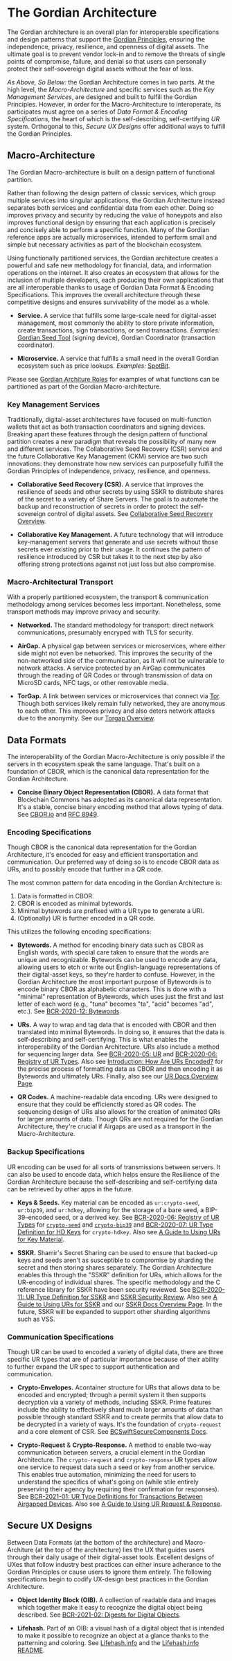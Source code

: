 # The Gordian Architecture

The Gordian architecture is an overall plan for interoperable specifications and design patterns that support the [Gordian Principles](https://github.com/BlockchainCommons/Gordian#gordian-principles), ensuring the independence, privacy, resilience, and openness of digital assets. The ultimate goal is to prevent vendor lock-in and to remove the threats of single points of compromise, failure, and denial so that users can personally protect their self-sovereign digital assets without the fear of loss.

_As Above, So Below:_ the Gordian Architecture comes in two parts. At the high level, the _Macro-Architecture_ and specific services such as the _Key Management Services_, are designed and built to fulfill the Gordian Principles. However, in order for the Macro-Architecture to interoperate, its participates must agree on a series of _Data Format & Encoding Specifications_, the heart of which is the self-describing, self-certifying _UR_ system. Orthogonal to this, _Secure UX Designs_ offer additional ways to fulfill the Gordian Principles.

## Macro-Architecture

The Gordian Macro-architecture is built on a design pattern of functional partition.

Rather than following the design pattern of classic services, which group multiple services into singular applications, the Gordian Architecture instead separates both services and confidential data from each other. Doing so improves privacy and security by reducing the value of honeypots and also improves functional design by ensuring that each application is precisely and concisely able to perform a specific function. Many of the Gordian reference apps are actually microservices, intended to perform small and simple but necessary activities as part of the blockchain ecosystem.

Using functionally partitioned services, the Gordian architecture creates a powerful and safe new methodology for financial, data, and information operations on the internet. It also creates an ecosystem that allows for the inclusion of multiple developers, each producing their own applications that are all interoperable thanks to usage of Gordian Data Format & Encoding Specifications. This improves the overall architecture through these competitive designs and ensures survivability of the model as a whole.

* **Service.** A service that fulfills some large-scale need for digital-asset management, most commonly the ability to store private information, create transactions, sign transactions, or send transactions. *Examples:* [Gordian Seed Tool](https://github.com/BlockchainCommons/GordianSeedTool-iOS) (signing device), Gordian Coordinator (transaction coordinator).

* **Microservice.** A service that fulfills a small need in the overall Gordian ecosystem such as price lookups. *Examples:* [SpotBit](https://github.com/BlockchainCommons/spotbit).

Please see [Gordian Architure Roles](Overview-Roles.md) for examples of what functions can be partitioned as part of the Gordian Macro-architecture.

### Key Management Services

Traditionally, digital-asset architectures have focused on multi-function wallets that act as both transaction coordinators and signing devices. Breaking apart these features through the design pattern of functional partition creates a new paradigm that reveals the possibility of many new and different services. The Collaborative Seed Recovery (CSR) service and the future Collaborative Key Management (CKM) service are two such innovations: they demonstrate how new services can purposefully fulfill the Gordian Principles of independence, privacy, resilience, and openness.

* **Collaborative Seed Recovery (CSR).** A service that improves the resilience of seeds and other secrets by using SSKR to distribute shares of the secret to a variety of Share Servers. The goal is to automate the backup and reconstruction of secrets in order to protect the self-sovereign control of digital assets. See [Collaborative Seed Recovery Overview](https://github.com/BlockchainCommons/Gordian/blob/master/Docs/CSR.md).

* **Collaborative Key Management.** A future technology that will introduce key-management servers that generate and use secrets without those secrets ever existing prior to their usage. It continues the pattern of resilience introduced by CSR but takes it to the next step by also offering strong protections against not just loss but also compromise.

### Macro-Architectural Transport

With a properly partitioned ecosystem, the transport & communication methodology among services becomes less important. Nonetheless, some transport methods may improve privacy and security.

* **Networked.** The standard methodology for transport: direct network communications, presumably encryped with TLS for security.

* **AirGap.** A physical gap between services or microservices, where either side might not even be networked. This improves the security of the non-networked side of the communication, as it will not be vulnerable to network attacks. A service protected by an AirGap communicates through the reading of QR Codes or through transmission of data on MicroSD cards, NFC tags, or other removable media.

* **TorGap.** A link between services or microservices that connect via [Tor](https://www.torproject.org/). Though both services likely remain fully networked, they are anonymous to each other. This improves privacy and also deters network attacks due to the anonymity. See our [Torgap Overview](https://github.com/BlockchainCommons/torgap/blob/master/README.md).
 
## Data Formats

The interoperability of the Gordian Macro-Architecture is only possible if the servers in th ecosystem speak the same language. That's built on a foundation of CBOR, which is the canonical data representation for the Gordian Architecture.

* **Concise Binary Object Representation (CBOR).** A data format that Blockchain Commons has adopted as its canonical data representation. It's a stable, concise binary encoding method that allows typing of data. See [CBOR.io](https://cbor.io/) and [RFC 8949](https://www.rfc-editor.org/rfc/rfc8949.html).

### Encoding Specifications

Though CBOR is the canonical data representation for the Gordian Architecture, it's encoded for easy and efficient transportation and communication. Our preferred way of doing so is to encode CBOR data as URs, and to possibly encode that further in a QR code. 

The most common pattern for data encoding in the Gordian Architecture is:

1. Data is formatted in CBOR.
2. CBOR is encoded as minimal bytewords.
3. Minimal bytewords are prefixed with a UR type to generate a URI.
4. (Optionally) UR is further encoded in a QR code.

This utilizes the following encoding specifications:

* **Bytewords.** A method for encoding binary data such as CBOR as English words, with special care taken to ensure that the words are unique and recognizable. Bytewords can be used to encode any data, allowing users to etch or write out English-language representations of their digital-asset keys, so they're harder to confuse. However, in the Gordian Architecture the most important purpose of Bytewords is to encode binary CBOR as alphabetic characters. This is done with a "minimal" representation of Bytewords, which uses just the first and last letter of each word (e.g., "tuna" becomes "ta", "acid" becomes "ad", etc.). See [BCR-2020-12: Bytewords](https://github.com/BlockchainCommons/Research/blob/master/papers/bcr-2020-012-bytewords.md).

* **URs.** A way to wrap and tag data that is encoded with CBOR and then translated into minimal Bytewords. In doing so, it ensures that the data is self-describing and self-certifying. This is what enables the interoperability of the Gordian Architecture. URs also include a method for sequencing larger data. See [BCR-2020-05: UR](https://github.com/BlockchainCommons/Research/blob/master/papers/bcr-2020-005-ur.md) and [BCR-2020-06: Registry of UR Types](https://github.com/BlockchainCommons/Research/blob/master/papers/bcr-2020-006-urtypes.md). Also see [Introduction: How Are URs Encoded?](https://github.com/BlockchainCommons/crypto-commons/blob/master/Docs/ur-1-overview.md#how-are-urs-encoded) for the precise process of formatting data as CBOR and then encoding it as Bytewords and ultimately URs. Finally, also see our [UR Docs Overview Page](https://github.com/BlockchainCommons/crypto-commons/blob/master/Docs/ur-overview.md).
 
* **QR Codes.** A machine-readable data encoding. URs were designed to ensure that they could be efficienctly stored as QR codes. The sequencing design of URs also allows for the creation of animated QRs for larger amounts of data. Though QRs are not required for the Gordian Architecture, they're crucial if Airgaps are used as a transport in the Macro-Architecture.

### Backup Specifications

UR encoding can be used for all sorts of transmissions between servers. It can also be used to encode data, which helps ensure the Resilience of the Gordian Architecture because the self-describing and self-certifying data can be retrieved by other apps in the future.

* **Keys & Seeds.** Key material can be encoded as `ur:crypto-seed`, `ur:bip39`, and `ur:hdkey`, allowing for the storage of a bare seed, a BIP-39–encoded seed, or a derived key. See [BCR-2020-06: Registry of UR Types](https://github.com/BlockchainCommons/Research/blob/master/papers/bcr-2020-006-urtypes.md) for [`crypto-seed`](https://github.com/BlockchainCommons/Research/blob/master/papers/bcr-2020-006-urtypes.md#cryptographic-seed-crypto-seed) and [`crypto-bip39`](https://github.com/BlockchainCommons/Research/blob/master/papers/bcr-2020-006-urtypes.md#bip-39-encoded-seed-crypto-bip39) and [BCR-2020-07: UR Type Definition for HD Keys](https://github.com/BlockchainCommons/Research/blob/master/papers/bcr-2020-007-hdkey.md) for `crypto-hdkey`. Also see [A Guide to Using URs for Key Material](https://github.com/BlockchainCommons/crypto-commons/blob/master/Docs/ur-2-keys.md).

* **SSKR.** Shamir's Secret Sharing can be used to ensure that backed-up keys and seeds aren't as susceptible to compromise by sharding the secret and then storing shares separately. The Gordian Architecture enables this through the "SSKR" definition for URs, which allows for the UR-encoding of individual shares. The specific methodology and the C reference library for SSKR have been security reviewed. See [BCR-2020-11: UR Type Definition for SSKR](https://github.com/BlockchainCommons/Research/blob/master/papers/bcr-2020-011-sskr.md) and [SSKR Security Review](https://github.com/BlockchainCommons/bc-sskr/blob/master/SECURITY-REVIEW.md). Also see [A Guide to Using URs for SSKR](https://github.com/BlockchainCommons/crypto-commons/blob/master/Docs/ur-3-sskrs.md) and our [SSKR Docs Overview Page](https://github.com/BlockchainCommons/crypto-commons/blob/master/Docs/sskr-overview.md). In the future, SSKR will be expanded to support other sharding algorithms such as VSS.

### Communication Specifications

Though UR can be used to encoded a variety of digital data, there are three specific UR types that are of particular importance because of their ability to further expand the UR spec to support authentication and communication.

* **Crypto-Envelopes.** Acontainer structure for URs that allows data to be encoded and encrypted; through a permit system it then supports decryption via a variety of methods, including SSKR. Prime features include the ability to effectively shard much larger amounts of data than possible through standard SSKR and to create permits that allow data to be decrypted in a variety of ways. It's the foundation of `crypto-request` and a core element of CSR. See [BCSwiftSecureComponents Docs](https://github.com/BlockchainCommons/BCSwiftSecureComponents/tree/master/Docs).
 
* **Crypto-Request** & **Crypto-Response.** A method to enable two-way communication between servers, a crucial element in the Gordian Architecture. The `crypto-request` and `crypto-response` UR types allow one service to request data such a seed or key from another service. This enables true automation, minimizing the need for users to understand the specifics of what's going on (while stile entirely preserving their agency by requiring their confirmation for responses). See [BCR-2021-01: UR Type Definitions for Transactions Between Airgapped Devices](https://github.com/BlockchainCommons/Research/blob/master/papers/bcr-2021-001-request.md). Also see [A Guide to Using UR Request & Response](https://github.com/BlockchainCommons/crypto-commons/blob/master/Docs/ur-99-request-response.md).

## Secure UX Designs

Between Data Formats (at the bottom of the architecture) and Macro-Architure (at the top of the architecture) lies the UX that guides users through their daily usage of their digital-asset tools. Excellent designs of UXes that follow industry best practices can either insure adherance to the Gordian Principles or cause users to ignore them entirely. The following specifications begin to codify UX-design best practices in the Gordian Architecture.

* **Object Identity Block (OIB).** A collection of readable data and images which together make it easy to recognize the digital object being described. See [BCR-2021-02: Digests for Digital Objects](https://github.com/BlockchainCommons/Research/blob/master/papers/bcr-2021-002-digest.md).

* **Lifehash.** Part of an OIB: a visual hash of a digital object that is intended to make it possible to recognize an object at a glance thanks to the patterning and coloring. See [Lifehash.info](https://lifehash.info/) and the [Lifehash.info README](https://github.com/BlockchainCommons/lifehash.info#lifehash-beautiful-visual-hashes).
